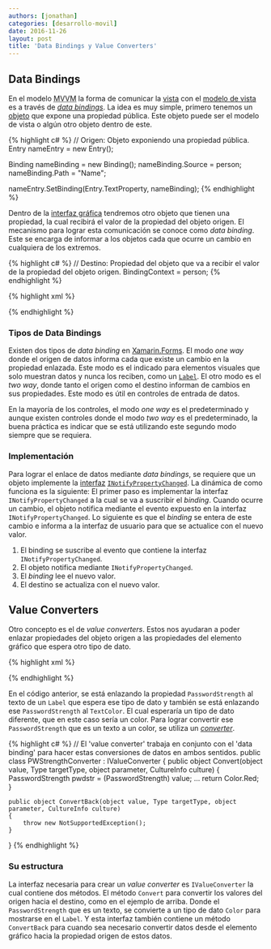 ```yaml
---
authors: [jonathan]
categories: [desarrollo-movil]
date: 2016-11-26
layout: post
title: 'Data Bindings y Value Converters'
---
```


## Data Bindings
En el modelo <abbr title="Model–View–ViewModel">MVVM</abbr> la forma de comunicar la [vista][vista] con el [modelo de vista][modelo-de-vista] es a través de *[data bindings][data-bindings]*. La idea es muy simple, primero tenemos un [objeto][objeto] que expone una propiedad pública. Este objeto puede ser el modelo de vista o algún otro objeto dentro de este.<!--more-->

{% highlight c# %}
// Origen: Objeto exponiendo una propiedad pública.
Entry nameEntry = new Entry();

Binding nameBinding = new Binding();
nameBinding.Source = person;
nameBinding.Path = "Name";

nameEntry.SetBinding(Entry.TextProperty, nameBinding);
{% endhighlight %}

Dentro de la [interfaz gráfica][interfaz-grafica] tendremos otro objeto que tienen una propiedad, la cual recibirá el valor de la propiedad del objeto origen. El mecanismo para lograr esta comunicación se conoce como *data binding*. Este se encarga de informar a los objetos cada que ocurre un cambio en cualquiera de los extremos.

{% highlight c# %}
// Destino: Propiedad del objeto que va a recibir el valor de la propiedad del objeto origen.
BindingContext = person;
{% endhighlight %}

{% highlight xml %}
<!-- Con XAML. -->
<Entry Text="{Binding Name}" />
{% endhighlight %}

### Tipos de Data Bindings

Existen dos tipos de *data binding* en [Xamarin.Forms][xamarin-forms]. El modo *one way* donde el origen de datos informa cada que existe un cambio en la propiedad enlazada. Este modo es el indicado para elementos visuales que solo muestran datos y nunca los reciben, como un [`Label`][label]. El otro modo es el *two way*, donde  tanto el origen como el destino informan de cambios en sus propiedades. Este modo es útil en controles de entrada de datos.

En la mayoría de los controles, el modo *one way* es el predeterminado y aunque existen controles donde el modo *two way* es el predeterminado, la buena práctica es indicar que se está utilizando este segundo modo siempre que se requiera.

### Implementación

Para lograr el enlace de datos mediante *data bindings*, se requiere que un objeto implemente la [interfaz][interfaz]  [`INotifyPropertyChanged`][inotifypropertychanged]. La dinámica de como funciona es la siguiente: El primer paso es implementar la interfaz `INotifyPropertyChanged` a la cual se va a suscribir el *binding*. Cuando ocurre un cambio, el objeto notifica mediante el evento expuesto en la interfaz `INotifyPropertyChanged`. Lo siguiente es que el *binding* se entera de este cambio e informa a la interfaz de usuario para que se actualice con el nuevo valor.

1. El binding se suscribe al evento que contiene la interfaz `INotifyPropertyChanged`. 
2. El objeto notifica mediante `INotifyPropertyChanged`.
3. El *binding* lee el nuevo valor.
4. El destino se actualiza con el nuevo valor.

## Value Converters

Otro concepto es el de *value converters*. Estos nos ayudaran a poder enlazar propiedades del objeto origen a las propiedades del elemento gráfico que espera otro tipo de dato.

{% highlight xml %}
<!-- Enlazando la propiedad 'PasswordStrength' al texto y a 'TextColor', que espera dos tipos de datos diferentes. -->
<Label Text="{Binding PasswordStrength}"
       TextColor="{Binding PasswordStrength}"
       FontSize="24" />
{% endhighlight %}

En el código anterior, se está enlazando la propiedad `PasswordStrength` al texto de un `Label` que espera ese tipo de dato y también se está enlazando ese `PasswordStrength` al `TextColor`. El cual esperaría un tipo de dato diferente, que en este caso sería un color. Para lograr convertir ese `PasswordStrength` que es un texto a un color, se utiliza un [*converter*][converter].

{% highlight c# %}
// El 'value converter' trabaja en conjunto con el 'data binding' para hacer estas conversiones de datos en ambos sentidos.
public class PWStrengthConverter : IValueConverter
{
	public object Convert(object value, Type targetType, object parameter, CultureInfo culture)
	{
		PasswordStrength pwdstr = (PasswordStrength) value;
		...
		return Color.Red;
	}
	
	public object ConvertBack(object value, Type targetType, object parameter, CultureInfo culture)
	{
		throw new NotSupportedException();
	}
}
{% endhighlight %}

### Su estructura

La interfaz necesaria para crear un *value converter* es `IValueConverter` la cual contiene dos métodos. El método `Convert` para convertir los valores del origen hacia el destino, como en el ejemplo de arriba. Donde el `PasswordStrength` que es un texto, se convierte a un tipo de dato `Color` para mostrarse en el `Label`. Y esta interfaz también contiene un método `ConvertBack` para cuando sea necesario convertir datos desde el elemento gráfico hacia la propiedad origen de estos datos.

[vista]: https://developer.xamarin.com/guides/xamarin-forms/controls/views/
[modelo-de-vista]: https://developer.xamarin.com/guides/xamarin-forms/xaml/xaml-basics/data_bindings_to_mvvm/
[data-bindings]: https://developer.xamarin.com/guides/xamarin-forms/xaml/xaml-basics/data_binding_basics/
[objeto]: https://es.wikipedia.org/wiki/Objeto_(programaci%C3%B3n)
[xamarin-forms]: https://developer.xamarin.com/guides/xamarin-forms/getting-started/
[label]: https://developer.xamarin.com/guides/xamarin-forms/user-interface/text/label/
[interfaz-grafica]: https://developer.xamarin.com/guides/xamarin-forms/user-interface/
[interfaz]: https://msdn.microsoft.com/en-us/library/87d83y5b.aspx
[inotifypropertychanged]: https://developer.xamarin.com/api/type/System.ComponentModel.INotifyPropertyChanged/
[converter]: https://developer.xamarin.com/api/property/Xamarin.Forms.Binding.Converter/
